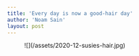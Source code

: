```yaml
---
title: 'Every day is now a good-hair day'
author: 'Noam Sain'
layout: post
---
```


<figure class="wp-block-image size-large">![](/assets/2020-12-susies-hair.jpg)</figure>